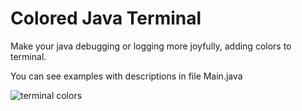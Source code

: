 # Colored Java Terminal

Make your java debugging or logging more joyfully, adding colors to terminal.

You can see examples with descriptions in file Main.java

![terminal colors](https://user-images.githubusercontent.com/45999929/199678482-d399958e-3d5b-4a6e-8ecb-f2f0625a4e33.png)

